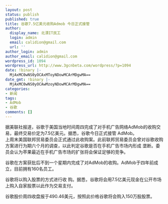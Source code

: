 ```yaml
---
layout: post
status: publish
published: true
title: 谷歌7.5亿美元收购Admob 今日正式接管
author:
  display_name: 北漂IT民工
  login: admin
  email: calidion@gmail.com
  url: ''
author_login: admin
author_email: calidion@gmail.com
wordpress_id: 1094
wordpress_url: http://www.3gcnbeta.com/wordpress/?p=1094
date: !binary |-
  MjAxMC0wNS0yOCAxMToyNDowMCArMDgwMA==
date_gmt: !binary |-
  MjAxMC0wNS0yOCAwMzoyNDowMCArMDgwMA==
categories:
- 新闻
tags:
- AdMob
- 谷歌
comments: []
---
```

<p>据美联社报道，谷歌于美国当地时间周四完成了对手机广告网络AdMob的收购交易，最终交易价定为7.5亿美元。据悉，谷歌今日正式接管 AdMob。<br />
上周末美国联邦贸易委员会正式通过此收购案。此前联邦贸易委员会曾对谷歌收购方案进行为期六个月的调查，以此判定谷歌是否在手机广告市场内形成 垄断。委员会认为苹果最近在手机广告市场的扩张将会保证足够的竞争。</p>
<p>谷歌在方案获批后不到一个星期内完成了对AdMob的收购。AdMob于四年前成立，目前拥有160名员工。</p>
<p>谷歌将以购入股票的方式进行收 购。据悉，谷歌将会用7.5亿美元现金在公开市场上购入自家股票以此作为交易支付。</p>
<p>谷歌股价周四收盘报于490.46美元，按照此价格谷歌将会购入150万股股票。</p>
